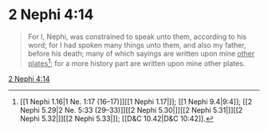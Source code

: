 # 2 Nephi 4:14

> For I, Nephi, was constrained to speak unto them, according to his word; for I had spoken many things unto them, and also my father, before his death; many of which sayings are written upon mine <u>other plates</u>[^a]; for a more history part are written upon mine other plates.

[2 Nephi 4:14](https://www.churchofjesuschrist.org/study/scriptures/bofm/2-ne/4?lang=eng&id=p14#p14)


[^a]: [[1 Nephi 1.16|1 Ne. 1:17 (16–17)]][[1 Nephi 1.17|]]; [[1 Nephi 9.4|9:4]]; [[2 Nephi 5.29|2 Ne. 5:33 (29–33)]][[2 Nephi 5.30|]][[2 Nephi 5.31|]][[2 Nephi 5.32|]][[2 Nephi 5.33|]]; [[D&C 10.42|D&C 10:42]].  
